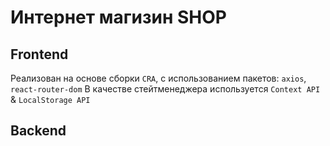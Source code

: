 # Интернет магизин SHOP
## Frontend
Реализован на основе сборки `CRA`, с использованием пакетов: `axios`, `react-router-dom`
В качестве стейтменеджера используется `Context API` & `LocalStorage API`



## Backend